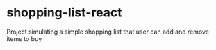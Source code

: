 # shopping-list-react
Project simulating a simple shopping list that user can add and remove items to buy
